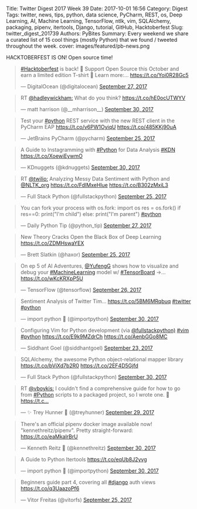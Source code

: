 Title: Twitter Digest 2017 Week 39
Date: 2017-10-01 16:56
Category: Digest
Tags: twitter, news, tips, python, data science, PyCharm, REST, os, Deep Learning, AI, Machine Learning, TensorFlow, ntlk, vim, SQLAlchemy, packaging, pipenv, itertools, Django, tutorial, GitHub, Hacktoberfest
Slug: twitter_digest_201739
Authors: PyBites
Summary: Every weekend we share a curated list of 15 cool things (mostly Python) that we found / tweeted throughout the week.
cover: images/featured/pb-news.png

HACKTOBERFEST IS ON! Open source time!

<blockquote class="twitter-tweet"><p><a href="https://twitter.com/search/#Hacktoberfest" target="_blank">#Hacktoberfest</a> is back! 🍂 Support Open Source this October and earn a limited edition T-shirt 👕 Learn more:… <a href="https://t.co/Yoi0R28Gc5" title="https://t.co/Yoi0R28Gc5" target="_blank">https://t.co/Yoi0R28Gc5</a></p>— DigitalOcean (@digitalocean) <a href="https://twitter.com/digitalocean/status/913137133191401478" data-datetime="2017-09-27T20:23:52+00:00">September 27, 2017</a></blockquote>

<blockquote class="twitter-tweet"><p>RT <a href="https://twitter.com/@hadleywickham:" target="_blank">@hadleywickham:</a> What do you think? <a href="https://t.co/hE0ocUTWYV" title="https://t.co/hE0ocUTWYV" target="_blank">https://t.co/hE0ocUTWYV</a></p>— matt harrison (@__mharrison__) <a href="https://twitter.com/__mharrison__/status/914200263002546176" data-datetime="2017-09-30T18:48:22+00:00">September 30, 2017</a></blockquote>

<blockquote class="twitter-tweet"><p>Test your <a href="https://twitter.com/search/#python" target="_blank">#python</a> REST service with the new REST client in the PyCharm EAP <a href="https://t.co/v6PW1OyiqU" title="https://t.co/v6PW1OyiqU" target="_blank">https://t.co/v6PW1OyiqU</a> <a href="https://t.co/485KKj90uA" title="https://t.co/485KKj90uA" target="_blank">https://t.co/485KKj90uA</a></p>— JetBrains PyCharm (@pycharm) <a href="https://twitter.com/pycharm/status/912285564271022081" data-datetime="2017-09-25T12:00:02+00:00">September 25, 2017</a></blockquote>

<blockquote class="twitter-tweet"><p>A Guide to Instagramming with <a href="https://twitter.com/search/#Python" target="_blank">#Python</a> for Data Analysis <a href="https://twitter.com/search/#KDN" target="_blank">#KDN</a> <a href="https://t.co/XoewiEywmO" title="https://t.co/XoewiEywmO" target="_blank">https://t.co/XoewiEywmO</a></p>— KDnuggets (@kdnuggets) <a href="https://twitter.com/kdnuggets/status/914188257205919745" data-datetime="2017-09-30T18:00:39+00:00">September 30, 2017</a></blockquote>

<blockquote class="twitter-tweet"><p>RT <a href="https://twitter.com/@twilio:" target="_blank">@twilio:</a> Analyzing Messy Data Sentiment with Python and <a href="https://twitter.com/@NLTK_org" target="_blank">@NLTK_org</a> <a href="https://t.co/FdIMxeHlue" title="https://t.co/FdIMxeHlue" target="_blank">https://t.co/FdIMxeHlue</a> <a href="https://t.co/B302zMxiL3" title="https://t.co/B302zMxiL3" target="_blank">https://t.co/B302zMxiL3</a></p>— Full Stack Python (@fullstackpython) <a href="https://twitter.com/fullstackpython/status/912312577958477826" data-datetime="2017-09-25T13:47:23+00:00">September 25, 2017</a></blockquote>

<blockquote class="twitter-tweet"><p>You can fork your process with os.fork: import os res = os.fork() if res==0: print("I'm child") else: print("I'm parent") <a href="https://twitter.com/search/#python" target="_blank">#python</a></p>— Daily Python Tip (@python_tip) <a href="https://twitter.com/python_tip/status/912940118230683648" data-datetime="2017-09-27T07:21:00+00:00">September 27, 2017</a></blockquote>

<blockquote class="twitter-tweet"><p>New Theory Cracks Open the Black Box of Deep Learning <a href="https://t.co/ZDMHswaYEX" title="https://t.co/ZDMHswaYEX" target="_blank">https://t.co/ZDMHswaYEX</a></p>— Brett Slatkin (@haxor) <a href="https://twitter.com/haxor/status/912189526067470336" data-datetime="2017-09-25T05:38:25+00:00">September 25, 2017</a></blockquote>

<blockquote class="twitter-tweet"><p>On ep 5 of AI Adventures, <a href="https://twitter.com/@YufengG" target="_blank">@YufengG</a> shows how to visualize and debug your <a href="https://twitter.com/search/#MachineLearning" target="_blank">#MachineLearning</a> model w/ <a href="https://twitter.com/search/#TensorBoard" target="_blank">#TensorBoard</a> →… <a href="https://t.co/wKcKRXpP5U" title="https://t.co/wKcKRXpP5U" target="_blank">https://t.co/wKcKRXpP5U</a></p>— TensorFlow (@tensorflow) <a href="https://twitter.com/tensorflow/status/912557350074101761" data-datetime="2017-09-26T06:00:01+00:00">September 26, 2017</a></blockquote>

<blockquote class="twitter-tweet"><p>Sentiment Analysis of Twitter Tim... <a href="https://t.co/5BM6MRqbuq" title="https://t.co/5BM6MRqbuq" target="_blank">https://t.co/5BM6MRqbuq</a> <a href="https://twitter.com/search/#twitter" target="_blank">#twitter</a> <a href="https://twitter.com/search/#python" target="_blank">#python</a></p>— import python 🐍 (@importpython) <a href="https://twitter.com/importpython/status/913956537801904128" data-datetime="2017-09-30T02:39:53+00:00">September 30, 2017</a></blockquote>

<blockquote class="twitter-tweet"><p>Configuring Vim for Python development (via <a href="https://twitter.com/@fullstackpython)" target="_blank">@fullstackpython)</a> <a href="https://twitter.com/search/#vim" target="_blank">#vim</a> <a href="https://twitter.com/search/#python" target="_blank">#python</a> <a href="https://t.co/E9k9MZdrCh" title="https://t.co/E9k9MZdrCh" target="_blank">https://t.co/E9k9MZdrCh</a> <a href="https://t.co/AenbGGo8MC" title="https://t.co/AenbGGo8MC" target="_blank">https://t.co/AenbGGo8MC</a></p>— Siddhant Goel (@siddhantgoel) <a href="https://twitter.com/siddhantgoel/status/911561795663466496" data-datetime="2017-09-23T12:04:02+00:00">September 23, 2017</a></blockquote>

<blockquote class="twitter-tweet"><p>SQLAlchemy, the awesome Python object-relational mapper library <a href="https://t.co/bViXd7b2R0" title="https://t.co/bViXd7b2R0" target="_blank">https://t.co/bViXd7b2R0</a> <a href="https://t.co/2EF4D5Gjfd" title="https://t.co/2EF4D5Gjfd" target="_blank">https://t.co/2EF4D5Gjfd</a></p>— Full Stack Python (@fullstackpython) <a href="https://twitter.com/fullstackpython/status/914257053656522752" data-datetime="2017-09-30T22:34:02+00:00">September 30, 2017</a></blockquote>

<blockquote class="twitter-tweet"><p>RT <a href="https://twitter.com/@vboykis:" target="_blank">@vboykis:</a> I couldn't find a comprehensive guide for how to go from <a href="https://twitter.com/search/#Python" target="_blank">#Python</a> scripts to a packaged project, so I wrote one. 🐍 <a href="https://t.c…" title="https://t.c…" target="_blank">https://t.c…</a></p>— ✨ Trey Hunner 🐍 (@treyhunner) <a href="https://twitter.com/treyhunner/status/913838288871591940" data-datetime="2017-09-29T18:50:01+00:00">September 29, 2017</a></blockquote>

<blockquote class="twitter-tweet"><p>There's an official pipenv docker image available now! "kennethreitz/pipenv". Pretty straight-forward: <a href="https://t.co/eaMkalrBrU" title="https://t.co/eaMkalrBrU" target="_blank">https://t.co/eaMkalrBrU</a></p>— Kenneth Reitz 🐍 (@kennethreitz) <a href="https://twitter.com/kennethreitz/status/914135907338420224" data-datetime="2017-09-30T14:32:38+00:00">September 30, 2017</a></blockquote>

<blockquote class="twitter-tweet"><p>A Guide to Python Itertools <a href="https://t.co/eqUb8J2yvg" title="https://t.co/eqUb8J2yvg" target="_blank">https://t.co/eqUb8J2yvg</a></p>— import python 🐍 (@importpython) <a href="https://twitter.com/importpython/status/913979442812162048" data-datetime="2017-09-30T04:10:54+00:00">September 30, 2017</a></blockquote>

<blockquote class="twitter-tweet"><p>Beginners guide part 4, covering all <a href="https://twitter.com/search/#django" target="_blank">#django</a> auth views <a href="https://t.co/q3UaazoPf6" title="https://t.co/q3UaazoPf6" target="_blank">https://t.co/q3UaazoPf6</a></p>— Vitor Freitas (@vitorfs) <a href="https://twitter.com/vitorfs/status/912237500403462145" data-datetime="2017-09-25T08:49:03+00:00">September 25, 2017</a></blockquote>
